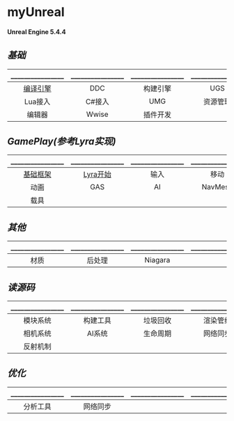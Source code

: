# myUnreal

#### Unreal Engine 5.4.4

## **_基础_**
|________________|________________|________________|________________|________________|
|:--------:|:------:|:--------:|:--------:|:--------:|
|[编译引擎](https://github.com/HushengStudent/myUnreal/blob/main/Doc/Basics/build_engine/build_engine.md)|DDC|构建引擎|UGS|[开始项目](https://github.com/HushengStudent/myUnreal/blob/main/Doc/Basics/start_project/open_project.md)|
|Lua接入|C#接入|UMG|资源管理|构建工程|
|编辑器|Wwise|插件开发|||

## **_GamePlay(参考Lyra实现)_**
|________________|________________|________________|________________|________________|
|:--------:|:------:|:--------:|:--------:|:--------:|
|[基础框架](https://github.com/HushengStudent/myUnreal/blob/main/Doc/GamePlay/basic_framework/basic_framework.md)|[Lyra开始](https://github.com/HushengStudent/myUnreal/blob/main/Doc/GamePlay/lyra_start/lyra.md)|输入|移动|摄像机|
|动画|GAS|AI|NavMesh|物理|
|载具|||||

## **_其他_**
|________________|________________|________________|________________|________________|
|:--------:|:------:|:--------:|:--------:|:--------:|
|材质|后处理|Niagara|||

## **_读源码_**
|________________|________________|________________|________________|________________|
|:--------:|:------:|:--------:|:--------:|:--------:|
|模块系统|构建工具|垃圾回收|渲染管线|材质系统|
|相机系统|AI系统|生命周期|网络同步|GAS|
|反射机制|||||

## **_优化_**
|________________|________________|________________|________________|________________|
|:--------:|:------:|:--------:|:--------:|:--------:|
|分析工具|网络同步||||
